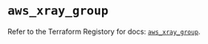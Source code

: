 # `aws_xray_group`

Refer to the Terraform Registory for docs: [`aws_xray_group`](https://registry.terraform.io/providers/hashicorp/aws/3.76.1/docs/resources/xray_group).
